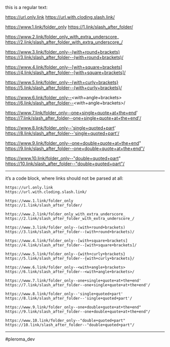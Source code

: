 this is a regular text:

https://url.only.link
https://url.with.cloding.slash.link/

https://www.1.link/folder_only
https://1.link/slash_after_folder/

https://www.2.link/folder_only_with_extra_underscore_
https://2.link/slash_after_folder_with_extra_underscore_/

https://www.3.link/folder_only--(with+round+brackets)
https://3.link/slash_after_folder--(with+round+brackets)/

https://www.4.link/folder_only--[with+square+brackets]
https://4.link/slash_after_folder--[with+square+brackets]/

https://www.5.link/folder_only--{with+curly+brackets}
https://5.link/slash_after_folder--{with+curly+brackets}/

https://www.6.link/folder_only--<with+angle+brackets>
https://6.link/slash_after_folder--<with+angle+brackets>/

https://www.7.link/folder_only--one+single+quote+at+the+end'
https://7.link/slash_after_folder--one+single+quote+at+the+end'/

https://www.8.link/folder_only--'single+quoted+part'
https://8.link/slash_after_folder--'single+quoted+part'/

https://www.9.link/folder_only--one+double+quote+at+the+end"
https://9.link/slash_after_folder--one+double+quote+at+the+end"/

https://www.10.link/folder_only--"double+quoted+part"
https://10.link/slash_after_folder--"double+quoted+part"/

----

it’s a code block, where links should not be parsed at all:

```
https://url.only.link
https://url.with.cloding.slash.link/

https://www.1.link/folder_only
https://1.link/slash_after_folder/

https://www.2.link/folder_only_with_extra_underscore_
https://2.link/slash_after_folder_with_extra_underscore_/

https://www.3.link/folder_only--(with+round+brackets)
https://3.link/slash_after_folder--(with+round+brackets)/

https://www.4.link/folder_only--[with+square+brackets]
https://4.link/slash_after_folder--[with+square+brackets]/

https://www.5.link/folder_only--{with+curly+brackets}
https://5.link/slash_after_folder--{with+curly+brackets}/

https://www.6.link/folder_only--<with+angle+brackets>
https://6.link/slash_after_folder--<with+angle+brackets>/

https://www.7.link/folder_only--one+single+quote+at+the+end'
https://7.link/slash_after_folder--one+single+quote+at+the+end'/

https://www.8.link/folder_only--'single+quoted+part'
https://8.link/slash_after_folder--'single+quoted+part'/

https://www.9.link/folder_only--one+double+quote+at+the+end"
https://9.link/slash_after_folder--one+double+quote+at+the+end"/

https://www.10.link/folder_only--"double+quoted+part"
https://10.link/slash_after_folder--"double+quoted+part"/
```

----

#pleroma_dev